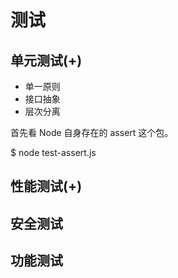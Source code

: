 测试
====

单元测试(+)
----

- 单一原则
- 接口抽象
- 层次分离

首先看 Node 自身存在的 assert 这个包。

  $ node test-assert.js

性能测试(+)
----

安全测试
----

功能测试
----
